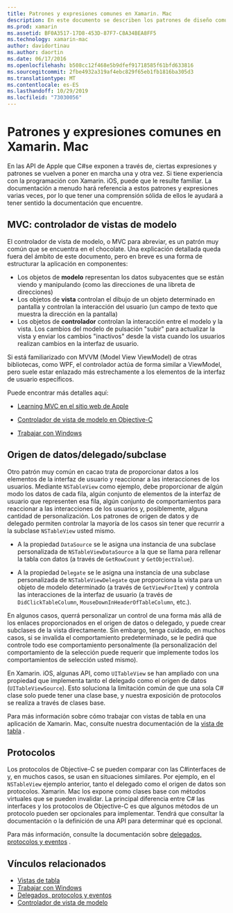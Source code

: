 ```yaml
---
title: Patrones y expresiones comunes en Xamarin. Mac
description: En este documento se describen los patrones de diseño comunes que se usan al compilar aplicaciones de Xamarin. Mac. Se describe el patrón de controlador de vista de modelos, los patrones de origen de datos y delegado, y los protocolos.
ms.prod: xamarin
ms.assetid: BF0A3517-17D8-453D-87F7-C8A34BEA8FF5
ms.technology: xamarin-mac
author: davidortinau
ms.author: daortin
ms.date: 06/17/2016
ms.openlocfilehash: b508cc12f468e5b9dfef91718585f61bfd633816
ms.sourcegitcommit: 2fbe4932a319af4ebc829f65eb1fb1816ba305d3
ms.translationtype: MT
ms.contentlocale: es-ES
ms.lasthandoff: 10/29/2019
ms.locfileid: "73030056"
---
```

# <a name="common-patterns-and-idioms-in-xamarinmac"></a>Patrones y expresiones comunes en Xamarin. Mac

En las API de Apple que C#se exponen a través de, ciertas expresiones y patrones se vuelven a poner en marcha una y otra vez. Si tiene experiencia con la programación con Xamarin. iOS, puede que le resulte familiar. La documentación a menudo hará referencia a estos patrones y expresiones varias veces, por lo que tener una comprensión sólida de ellos le ayudará a tener sentido la documentación que encuentre.

## <a name="mvc---model-view-controller"></a>MVC: controlador de vistas de modelo

El controlador de vista de modelo, o MVC para abreviar, es un patrón muy común que se encuentra en el chocolate. Una explicación detallada queda fuera del ámbito de este documento, pero en breve es una forma de estructurar la aplicación en componentes:

- Los objetos de **modelo** representan los datos subyacentes que se están viendo y manipulando (como las direcciones de una libreta de direcciones)
- Los objetos de **vista** controlan el dibujo de un objeto determinado en pantalla y controlan la interacción del usuario (un campo de texto que muestra la dirección en la pantalla)
- Los objetos de **controlador** controlan la interacción entre el modelo y la vista. Los cambios del modelo de pulsación "subir" para actualizar la vista y enviar los cambios "inactivos" desde la vista cuando los usuarios realizan cambios en la interfaz de usuario.

Si está familiarizado con MVVM (Model View ViewModel) de otras bibliotecas, como WPF, el controlador actúa de forma similar a ViewModel, pero suele estar enlazado más estrechamente a los elementos de la interfaz de usuario específicos.

Puede encontrar más detalles aquí:

- [Learning MVC en el sitio web de Apple](https://developer.apple.com/library/ios/documentation/general/conceptual/devpedia-cocoacore/MVC.html)

- [Controlador de vista de modelo en Objective-C](https://developer.apple.com/library/ios/documentation/general/conceptual/CocoaEncyclopedia/Model-View-Controller/Model-View-Controller.html)
- [Trabajar con Windows](~/mac/user-interface/window.md)

## <a name="data-source--delegate--subclassing"></a>Origen de datos/delegado/subclase

Otro patrón muy común en cacao trata de proporcionar datos a los elementos de la interfaz de usuario y reaccionar a las interacciones de los usuarios. Mediante `NSTableView` como ejemplo, debe proporcionar de algún modo los datos de cada fila, algún conjunto de elementos de la interfaz de usuario que representen esa fila, algún conjunto de comportamientos para reaccionar a las interacciones de los usuarios y, posiblemente, alguna cantidad de personalización. Los patrones de origen de datos y de delegado permiten controlar la mayoría de los casos sin tener que recurrir a la subclase `NSTableView` usted mismo.

- A la propiedad `DataSource` se le asigna una instancia de una subclase personalizada de `NSTableViewDataSource` a la que se llama para rellenar la tabla con datos (a través de `GetRowCount` y `GetObjectValue`).

- A la propiedad `Delegate` se le asigna una instancia de una subclase personalizada de `NSTableViewDelegate` que proporciona la vista para un objeto de modelo determinado (a través de `GetViewForItem`) y controla las interacciones de la interfaz de usuario (a través de `DidClickTableColumn`, `MouseDownInHeaderOfTableColumn`, etc.).

En algunos casos, querrá personalizar un control de una forma más allá de los enlaces proporcionados en el origen de datos o delegado, y puede crear subclases de la vista directamente. Sin embargo, tenga cuidado, en muchos casos, si se invalida el comportamiento predeterminado, se le pedirá que controle todo ese comportamiento personalmente (la personalización del comportamiento de la selección puede requerir que implemente todos los comportamientos de selección usted mismo).

En Xamarin. iOS, algunas API, como `UITableView` se han ampliado con una propiedad que implementa tanto el delegado como el origen de datos (`UITableViewSource`). Esto soluciona la limitación común de que una sola C# clase solo puede tener una clase base, y nuestra exposición de protocolos se realiza a través de clases base.

Para más información sobre cómo trabajar con vistas de tabla en una aplicación de Xamarin. Mac, consulte nuestra documentación de la [vista de tabla](~/mac/user-interface/table-view.md) .

## <a name="protocols"></a>Protocolos

Los protocolos de Objective-C se pueden comparar con las C#interfaces de y, en muchos casos, se usan en situaciones similares. Por ejemplo, en el `NSTableView` ejemplo anterior, tanto el delegado como el origen de datos son protocolos. Xamarin. Mac los expone como clases base con métodos virtuales que se pueden invalidar. La principal diferencia entre C# las interfaces y los protocolos de Objective-C es que algunos métodos de un protocolo pueden ser opcionales para implementar. Tendrá que consultar la documentación o la definición de una API para determinar qué es opcional.

Para más información, consulte la documentación sobre [delegados, protocolos y eventos](~/ios/app-fundamentals/delegates-protocols-and-events.md) .

## <a name="related-links"></a>Vínculos relacionados

- [Vistas de tabla](~/mac/user-interface/table-view.md)
- [Trabajar con Windows](~/mac/user-interface/window.md)
- [Delegados, protocolos y eventos](~/ios/app-fundamentals/delegates-protocols-and-events.md)
- [Controlador de vista de modelo](https://developer.apple.com/library/ios/documentation/general/conceptual/CocoaEncyclopedia/Model-View-Controller/Model-View-Controller.html)
